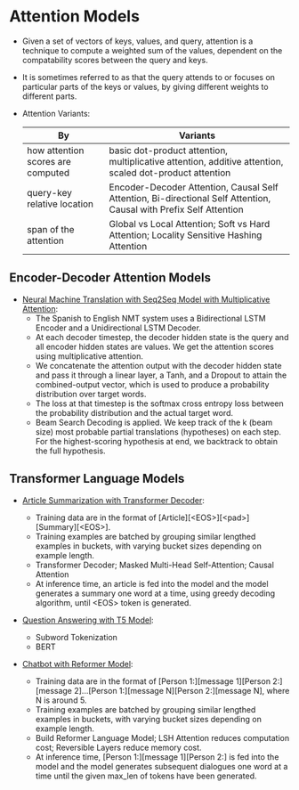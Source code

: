 # Attention Models

- Given a set of vectors of keys, values, and query, attention is a technique to compute a weighted sum of the values, dependent on the compatability scores between the query and keys.
- It is sometimes referred to as that the query attends to or focuses on particular parts of the keys or values, by giving different weights to different parts. 
- Attention Variants:

    | By | Variants |
    |-----------------------------------|--------------------------------------|
    | how attention scores are computed | basic dot-product attention, multiplicative attention, additive attention, scaled dot-product attention |
    | query-key relative location | Encoder-Decoder Attention, Causal Self Attention, Bi-directional Self Attention, Causal with Prefix Self Attention |
    | span of the attention | Global vs Local Attention; Soft vs Hard Attention; Locality Sensitive Hashing Attention |

## Encoder-Decoder Attention Models

* [Neural Machine Translation with Seq2Seq Model with Multiplicative Attention](https://github.com/msfchen/deep_learning/tree/master/attentionmodel/translation):
  - The Spanish to English NMT system uses a Bidirectional LSTM Encoder and a Unidirectional LSTM Decoder.
  - At each decoder timestep, the decoder hidden state is the query and all encoder hidden states are values. We get the attention scores using multiplicative attention.
  - We concatenate the attention output with the decoder hidden state and pass it through a linear layer, a Tanh, and a Dropout to attain the combined-output vector, which is used to produce a probability distribution over target words.
  - The loss at that timestep is the softmax cross entropy loss between the probability distribution and the actual target word. 
  - Beam Search Decoding is applied. We keep track of the k (beam size) most probable partial translations (hypotheses) on each step. For the highest-scoring hypothesis at end, we backtrack to obtain the full hypothesis.

## Transformer Language Models 

* [Article Summarization with Transformer Decoder](https://github.com/msfchen/deep_learning/tree/master/attentionmodel/transf_summarizer):
  - Training data are in the format of [Article][\<EOS\>][\<pad\>][Summary][\<EOS\>].
  - Training examples are batched by grouping similar lengthed examples in buckets, with varying bucket sizes depending on example length.
  - Transformer Decoder; Masked Multi-Head Self-Attention; Causal Attention
  - At inference time, an article is fed into the model and the model generates a summary one word at a time, using greedy decoding algorithm, until \<EOS\> token is generated.

* [Question Answering with T5 Model](https://github.com/msfchen/deep_learning/tree/master/attentionmodel/t5_qa):
  - Subword Tokenization
  - BERT

* [Chatbot with Reformer Model](https://github.com/msfchen/deep_learning/tree/master/attentionmodel/reformer_chatbot):
  - Training data are in the format of [Person 1:][message 1][Person 2:][message 2]...[Person 1:][message N][Person 2:][message N], where N is around 5.
  - Training examples are batched by grouping similar lengthed examples in buckets, with varying bucket sizes depending on example length.
  - Build Reformer Language Model; LSH Attention reduces computation cost; Reversible Layers reduce memory cost.
  - At inference time, [Person 1:][message 1][Person 2:] is fed into the model and the model generates subsequent dialogues one word at a time until the given max_len of tokens have been generated.